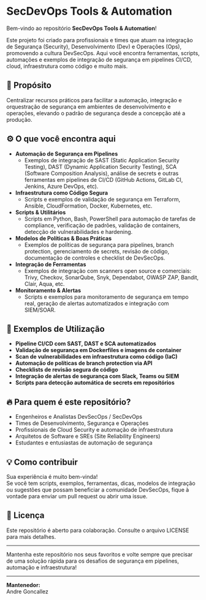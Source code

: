 # SecDevOps Tools & Automation

Bem-vindo ao repositório **SecDevOps Tools & Automation**!

Este projeto foi criado para profissionais e times que atuam na integração de Segurança (Security), Desenvolvimento (Dev) e Operações (Ops), promovendo a cultura DevSecOps. Aqui você encontra ferramentas, scripts, automações e exemplos de integração de segurança em pipelines CI/CD, cloud, infraestrutura como código e muito mais.

## 🚀 Propósito

Centralizar recursos práticos para facilitar a automação, integração e orquestração de segurança em ambientes de desenvolvimento e operações, elevando o padrão de segurança desde a concepção até a produção.

## ⚙️ O que você encontra aqui

- **Automação de Segurança em Pipelines**
  - Exemplos de integração de SAST (Static Application Security Testing), DAST (Dynamic Application Security Testing), SCA (Software Composition Analysis), análise de secrets e outras ferramentas em pipelines de CI/CD (GitHub Actions, GitLab CI, Jenkins, Azure DevOps, etc).
- **Infraestrutura como Código Segura**
  - Scripts e exemplos de validação de segurança em Terraform, Ansible, CloudFormation, Docker, Kubernetes, etc.
- **Scripts & Utilitários**
  - Scripts em Python, Bash, PowerShell para automação de tarefas de compliance, verificação de padrões, validação de containers, detecção de vulnerabilidades e hardening.
- **Modelos de Políticas & Boas Práticas**
  - Exemplos de políticas de segurança para pipelines, branch protection, gerenciamento de secrets, revisão de código, documentação de controles e checklist de DevSecOps.
- **Integração de Ferramentas**
  - Exemplos de integração com scanners open source e comerciais: Trivy, Checkov, SonarQube, Snyk, Dependabot, OWASP ZAP, Bandit, Clair, Aqua, etc.
- **Monitoramento & Alertas**
  - Scripts e exemplos para monitoramento de segurança em tempo real, geração de alertas automatizados e integração com SIEM/SOAR.

## 🧰 Exemplos de Utilização

- **Pipeline CI/CD com SAST, DAST e SCA automatizados**
- **Validação de segurança em Dockerfiles e imagens de container**
- **Scan de vulnerabilidades em infraestrutura como código (IaC)**
- **Automação de políticas de branch protection via API**
- **Checklists de revisão segura de código**
- **Integração de alertas de segurança com Slack, Teams ou SIEM**
- **Scripts para detecção automática de secrets em repositórios**

## 🔥 Para quem é este repositório?

- Engenheiros e Analistas DevSecOps / SecDevOps
- Times de Desenvolvimento, Segurança e Operações
- Profissionais de Cloud Security e automação de infraestrutura
- Arquitetos de Software e SREs (Site Reliability Engineers)
- Estudantes e entusiastas de automação de segurança

## 💡 Como contribuir

Sua experiência é muito bem-vinda!  
Se você tem scripts, exemplos, ferramentas, dicas, modelos de integração ou sugestões que possam beneficiar a comunidade DevSecOps, fique à vontade para enviar um pull request ou abrir uma issue.

## 📝 Licença

Este repositório é aberto para colaboração. Consulte o arquivo LICENSE para mais detalhes.

---

Mantenha este repositório nos seus favoritos e volte sempre que precisar de uma solução rápida para os desafios de segurança em pipelines, automação e infraestrutura!

---

**Mantenedor:**  
Andre Goncallez
